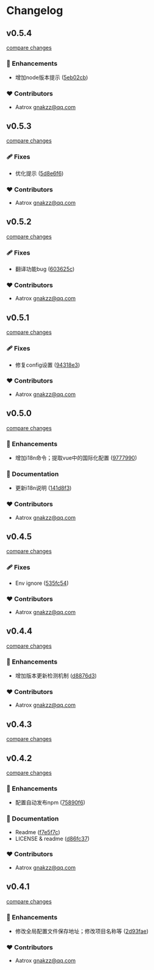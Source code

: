 # Changelog


## v0.5.4

[compare changes](https://github.com/aatrooox/z-cli/compare/v0.5.3...v0.5.4)

### 🚀 Enhancements

- 增加node版本提示 ([5eb02cb](https://github.com/aatrooox/z-cli/commit/5eb02cb))

### ❤️ Contributors

- Aatrox <gnakzz@qq.com>

## v0.5.3

[compare changes](https://github.com/aatrooox/z-cli/compare/v0.5.2...v0.5.3)

### 🩹 Fixes

- 优化提示 ([5d8e6f6](https://github.com/aatrooox/z-cli/commit/5d8e6f6))

### ❤️ Contributors

- Aatrox <gnakzz@qq.com>

## v0.5.2

[compare changes](https://github.com/aatrooox/z-cli/compare/v0.5.1...v0.5.2)

### 🩹 Fixes

- 翻译功能bug ([603625c](https://github.com/aatrooox/z-cli/commit/603625c))

### ❤️ Contributors

- Aatrox <gnakzz@qq.com>

## v0.5.1

[compare changes](https://github.com/aatrooox/z-cli/compare/v0.5.0...v0.5.1)

### 🩹 Fixes

- 修复config设置 ([94318e3](https://github.com/aatrooox/z-cli/commit/94318e3))

### ❤️ Contributors

- Aatrox <gnakzz@qq.com>

## v0.5.0

[compare changes](https://github.com/aatrooox/z-cli/compare/v0.4.5...v0.5.0)

### 🚀 Enhancements

- 增加i18n命令；提取vue中的国际化配置 ([9777990](https://github.com/aatrooox/z-cli/commit/9777990))

### 📖 Documentation

- 更新i18n说明 ([141d8f3](https://github.com/aatrooox/z-cli/commit/141d8f3))

### ❤️ Contributors

- Aatrox <gnakzz@qq.com>

## v0.4.5

[compare changes](https://github.com/aatrooox/z-cli/compare/v0.4.4...v0.4.5)

### 🩹 Fixes

- Env ignore ([535fc54](https://github.com/aatrooox/z-cli/commit/535fc54))

### ❤️ Contributors

- Aatrox <gnakzz@qq.com>

## v0.4.4

[compare changes](https://github.com/aatrooox/z-cli/compare/v0.4.3...v0.4.4)

### 🚀 Enhancements

- 增加版本更新检测机制 ([d8876d3](https://github.com/aatrooox/z-cli/commit/d8876d3))

### ❤️ Contributors

- Aatrox <gnakzz@qq.com>

## v0.4.3

[compare changes](https://github.com/aatrooox/z-cli/compare/v0.4.2...v0.4.3)

## v0.4.2

[compare changes](https://github.com/aatrooox/z-cli/compare/v0.4.1...v0.4.2)

### 🚀 Enhancements

- 配置自动发布npm ([75890f6](https://github.com/aatrooox/z-cli/commit/75890f6))

### 📖 Documentation

- Readme ([f7e5f7c](https://github.com/aatrooox/z-cli/commit/f7e5f7c))
- LICENSE & readme ([d86fc37](https://github.com/aatrooox/z-cli/commit/d86fc37))

### ❤️ Contributors

- Aatrox <gnakzz@qq.com>

## v0.4.1

[compare changes](https://github.com/aatrooox/zzoffduty-cli/compare/v0.4.0...v0.4.1)

### 🚀 Enhancements

- 修改全局配置文件保存地址；修改项目名称等 ([2d93fae](https://github.com/aatrooox/zzoffduty-cli/commit/2d93fae))

### ❤️ Contributors

- Aatrox <gnakzz@qq.com>

